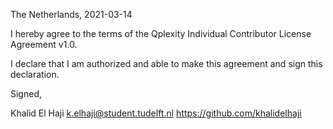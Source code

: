 The Netherlands, 2021-03-14

I hereby agree to the terms of the Qplexity Individual Contributor License
Agreement v1.0.

I declare that I am authorized and able to make this agreement and sign this
declaration.

Signed,

Khalid El Haji k.elhaji@student.tudelft.nl https://github.com/khalidelhaji